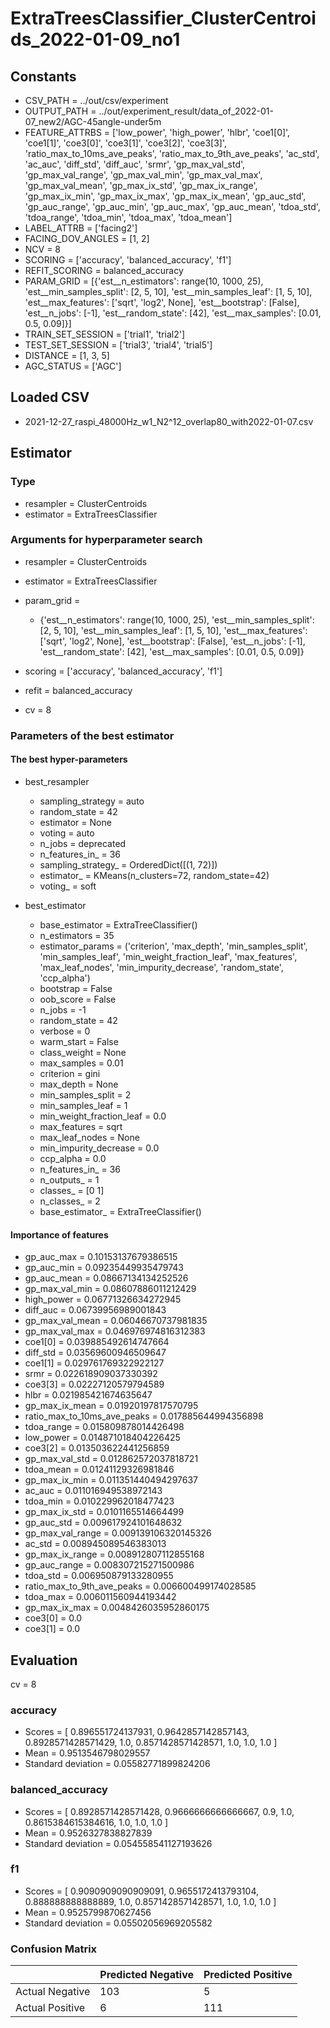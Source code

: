 # ExtraTreesClassifier_ClusterCentroids_2022-01-09_no1
## Constants
- CSV_PATH = ../out/csv/experiment
- OUTPUT_PATH = ../out/experiment_result/data_of_2022-01-07_new2/AGC-45angle-under5m
- FEATURE_ATTRBS = ['low_power', 'high_power', 'hlbr', 'coe1[0]', 'coe1[1]', 'coe3[0]', 'coe3[1]', 'coe3[2]', 'coe3[3]', 'ratio_max_to_10ms_ave_peaks', 'ratio_max_to_9th_ave_peaks', 'ac_std', 'ac_auc', 'diff_std', 'diff_auc', 'srmr', 'gp_max_val_std', 'gp_max_val_range', 'gp_max_val_min', 'gp_max_val_max', 'gp_max_val_mean', 'gp_max_ix_std', 'gp_max_ix_range', 'gp_max_ix_min', 'gp_max_ix_max', 'gp_max_ix_mean', 'gp_auc_std', 'gp_auc_range', 'gp_auc_min', 'gp_auc_max', 'gp_auc_mean', 'tdoa_std', 'tdoa_range', 'tdoa_min', 'tdoa_max', 'tdoa_mean']
- LABEL_ATTRB = ['facing2']
- FACING_DOV_ANGLES = [1, 2]
- NCV = 8
- SCORING = ['accuracy', 'balanced_accuracy', 'f1']
- REFIT_SCORING = balanced_accuracy
- PARAM_GRID = [{'est__n_estimators': range(10, 1000, 25), 'est__min_samples_split': [2, 5, 10], 'est__min_samples_leaf': [1, 5, 10], 'est__max_features': ['sqrt', 'log2', None], 'est__bootstrap': [False], 'est__n_jobs': [-1], 'est__random_state': [42], 'est__max_samples': [0.01, 0.5, 0.09]}]
- TRAIN_SET_SESSION = ['trial1', 'trial2']
- TEST_SET_SESSION = ['trial3', 'trial4', 'trial5']
- DISTANCE = [1, 3, 5]
- AGC_STATUS = ['AGC']

## Loaded CSV
- 2021-12-27_raspi_48000Hz_w1_N2^12_overlap80_with2022-01-07.csv

## Estimator
### Type
- resampler = ClusterCentroids
- estimator = ExtraTreesClassifier

### Arguments for hyperparameter search
- resampler = ClusterCentroids
- estimator = ExtraTreesClassifier
- param_grid = 
	- {'est__n_estimators': range(10, 1000, 25), 'est__min_samples_split': [2, 5, 10], 'est__min_samples_leaf': [1, 5, 10], 'est__max_features': ['sqrt', 'log2', None], 'est__bootstrap': [False], 'est__n_jobs': [-1], 'est__random_state': [42], 'est__max_samples': [0.01, 0.5, 0.09]}

- scoring = ['accuracy', 'balanced_accuracy', 'f1']
- refit = balanced_accuracy
- cv = 8

### Parameters of the best estimator
#### The best hyper-parameters
- best_resampler
	- sampling_strategy = auto
	- random_state = 42
	- estimator = None
	- voting = auto
	- n_jobs = deprecated
	- n_features_in_ = 36
	- sampling_strategy_ = OrderedDict([(1, 72)])
	- estimator_ = KMeans(n_clusters=72, random_state=42)
	- voting_ = soft

- best_estimator
	- base_estimator = ExtraTreeClassifier()
	- n_estimators = 35
	- estimator_params = ('criterion', 'max_depth', 'min_samples_split', 'min_samples_leaf', 'min_weight_fraction_leaf', 'max_features', 'max_leaf_nodes', 'min_impurity_decrease', 'random_state', 'ccp_alpha')
	- bootstrap = False
	- oob_score = False
	- n_jobs = -1
	- random_state = 42
	- verbose = 0
	- warm_start = False
	- class_weight = None
	- max_samples = 0.01
	- criterion = gini
	- max_depth = None
	- min_samples_split = 2
	- min_samples_leaf = 1
	- min_weight_fraction_leaf = 0.0
	- max_features = sqrt
	- max_leaf_nodes = None
	- min_impurity_decrease = 0.0
	- ccp_alpha = 0.0
	- n_features_in_ = 36
	- n_outputs_ = 1
	- classes_ = [0 1]
	- n_classes_ = 2
	- base_estimator_ = ExtraTreeClassifier()

#### Importance of features
- gp_auc_max = 0.10153137679386515
- gp_auc_min = 0.09235449935479743
- gp_auc_mean = 0.08667134134252526
- gp_max_val_min = 0.08607886011212429
- high_power = 0.06771326634272945
- diff_auc = 0.06739956989001843
- gp_max_val_mean = 0.06046670737981835
- gp_max_val_max = 0.046976974816312383
- coe1[0] = 0.039885492614747664
- diff_std = 0.03569600946509647
- coe1[1] = 0.029761769322922127
- srmr = 0.022618909037330392
- coe3[3] = 0.02227120579794589
- hlbr = 0.021985421674635647
- gp_max_ix_mean = 0.01920197817570795
- ratio_max_to_10ms_ave_peaks = 0.017885644994356898
- tdoa_range = 0.015809878014426498
- low_power = 0.014871018404226425
- coe3[2] = 0.013503622441256859
- gp_max_val_std = 0.012862572037818721
- tdoa_mean = 0.01241129326981846
- gp_max_ix_min = 0.011351440494297637
- ac_auc = 0.011016949538972143
- tdoa_min = 0.010229962018477423
- gp_max_ix_std = 0.0101165514664499
- gp_auc_std = 0.009617924101648632
- gp_max_val_range = 0.009139106320145326
- ac_std = 0.008945089546383013
- gp_max_ix_range = 0.008912807112855168
- gp_auc_range = 0.008307215271500986
- tdoa_std = 0.006950879133280955
- ratio_max_to_9th_ave_peaks = 0.006600499174028585
- tdoa_max = 0.006011560944193442
- gp_max_ix_max = 0.0048426035952860175
- coe3[0] = 0.0
- coe3[1] = 0.0

## Evaluation
cv = 8
### accuracy
- Scores = [ 0.896551724137931, 0.9642857142857143, 0.8928571428571429, 1.0, 0.8571428571428571, 1.0, 1.0, 1.0 ]
- Mean = 0.9513546798029557
- Standard deviation = 0.05582771899824206

### balanced_accuracy
- Scores = [ 0.8928571428571428, 0.9666666666666667, 0.9, 1.0, 0.8615384615384616, 1.0, 1.0, 1.0 ]
- Mean = 0.9526327838827839
- Standard deviation = 0.054558541127193626

### f1
- Scores = [ 0.9090909090909091, 0.9655172413793104, 0.888888888888889, 1.0, 0.8571428571428571, 1.0, 1.0, 1.0 ]
- Mean = 0.9525799870627456
- Standard deviation = 0.05502056969205582

### Confusion Matrix
|  | Predicted Negative | Predicted Positive |
| --- | --- | --- |
| Actual Negative | 103 | 5 |
| Actual Positive | 6 | 111 |

      